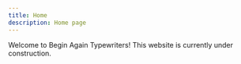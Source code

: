 ```yaml
---
title: Home
description: Home page
---
```


Welcome to Begin Again Typewriters! This website is currently under construction.
